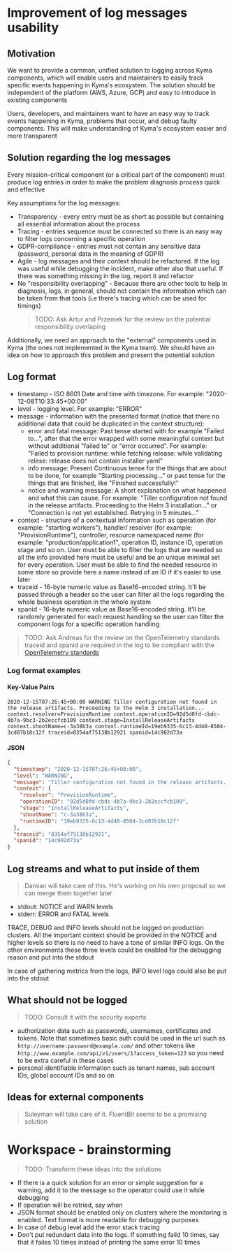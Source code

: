 # Improvement of log messages usability

## Motivation

We want to provide a common, unified solution to logging across Kyma components, which will enable users and maintainers to easily track specific events happening in Kyma's ecosystem. The solution should be independent of the platform (AWS, Azure, GCP) and easy to introduce in existing components

Users, developers, and maintainers want to have an easy way to track events happening in Kyma, problems that occur, and debug faulty components. This will make understanding of Kyma's ecosystem easier and more transparent

## Solution regarding the log messages

Every mission-critical component (or a critical part of the component) must produce log entries in order to make the problem diagnosis process quick and effective

Key assumptions for the log messages:

- Transparency - every entry must be as short as possible but containing all essential information about the process
- Tracing - entries sequence must be connected so there is an easy way to filter logs concerning a specific operation
- GDPR-compliance - entries must not contain any sensitive data (password, personal data in the meaning of GDPR)
- Agile - log messages and their context should be refactored. If the log was useful while debugging the incident, make other also that useful. If there was something missing in the log, report it and refactor
- No "responsibility overlapping" - Because there are other tools to help in diagnosis, logs, in general, should not contain the information which can be taken from that tools (i.e there's tracing which can be used for timings)
    > TODO: Ask Artur and Przemek for the review on the potential responsibility overlaping

Additionally, we need an approach to the "external" components used in Kyma (the ones not implemented in the Kyma team). We should have an idea on how to approach this problem and present the potential solution

## Log format

- timestamp - ISO 8601 Date and time with timezone. For example: "2020-12-08T10:33:45+00:00"
- level - logging level. For example: "ERROR"
- message - information with the presented format (notice that there no additional data that could be duplicated in the context structure):
    - error and fatal message: Past tense started with for example "Failed to...", after that the error wrapped with some meaningful context but without additional "failed to" or "error occurred". For example: "Failed to provision runtime: while fetching release: while validating relese: release does not contain installer yaml"
    - info message: Present Continuous tense for the things that are about to be done, for example "Starting processing..." or past tense for the things that are finished, like "Finished successfully!"
    - notice and warning message: A short explanation on what happened and what this can cause. For example: "Tiller configuration not found in the release artifacts. Proceeding to the Helm 3 installation..." or "Connection is not yet established. Retrying in 5 minutes..."
- context - structure of a contextual information such as operation (for example: "starting workers"), handler/ resolver (for example: "ProvisionRuntime"), controller, resource namespaced name (for example: "production/application1", operation ID, instance ID, operation stage and so on. User must be able to filter the logs that are needed so all the info provided here must be useful and be an unique minimal set for every operation. User must be able to find the needed resource in some store so provide here a name instead of an ID if it's easier to use later
- traceid - 16-byte numeric value as Base16-encoded string. It'll be passed through a header so the user can filter all the logs regarding the whole business operation in the whole system
- spanid - 16-byte numeric value as Base16-encoded string. It'll be randomly generated for each request handling so the user can filter the component logs for a specific operation handling
> TODO: Ask Andreas for the review on the OpenTelemetry standards
> traceid and spanid are required in the log to be compliant with the [OpenTelemetry standards](https://github.com/open-telemetry/oteps/pull/114/files)

### Log format examples

#### Key-Value Pairs
```text
2020-12-15T07:26:45+00:00 WARNING Tiller configuration not found in the release artifacts. Proceeding to the Helm 3 installation... context.resolver=ProvisionRuntime context.operationID=92d5d8fd-cbdc-4b7a-9bc3-2b2eccfcb109 context.stage=InstallReleaseArtifacts context.shootName=c-3a38b3a context.runtimeId=19eb9335-6c13-4d40-8504-3cd07b18c12f traceid=0354af75138b12921 spanid=14c902d73a
```

#### JSON
```json
{
  "timestamp": "2020-12-15T07:26:45+00:00",
  "level": "WARNING",
  "message": "Tiller configuration not found in the release artifacts. Proceeding to the Helm 3 installation...",
  "context": {
    "resolver": "ProvisionRuntime",
    "operationID": "92d5d8fd-cbdc-4b7a-9bc3-2b2eccfcb109",
    "stage": "InstallReleaseArtifacts",
    "shootName": "c-3a38b3a",
    "runtimeID": "19eb9335-6c13-4d40-8504-3cd07b18c12f"
  },
  "traceid": "0354af75138b12921",
  "spanid": "14c902d73a"
}
```

## Log streams and what to put inside of them

> Damian will take care of this. He's working on his own proposal so we can merge them together later

- stdout: NOTICE and WARN levels
- stderr: ERROR and FATAL levels

TRACE, DEBUG and INFO levels should not be logged on production clusters. All the important context should be provided in the NOTICE and higher levels so there is no need to have a tone of similar INFO logs. On the other environments these three levels could be enabled for the debugging reason and put into the stdout

In case of gathering metrics from the logs, INFO level logs could also be put into the stdout

## What should **not** be logged

> TODO: Consult it with the security experts

- authorization data such as passwords, usernames, certificates and tokens. Note that sometimes basic auth could be used in the url such as `http://username:password@example.com/` and other tokens like `http://www.example.com/api/v1/users/1?access_token=123` so you need to be extra careful in these cases
- personal identifiable information such as tenant names, sub account IDs, global account IDs and so on

## **Ideas** for external components

> Suleyman will take care of it. FluentBit seems to be a promising solution

# Workspace - brainstorming

> TODO: Transform these ideas into the solutions
- If there is a quick solution for an error or simple suggestion for a warning, add it to the message so the operator could use it while debugging
- If operation will be retried, say when
- JSON format should be enabled only on clusters where the monitoring is enabled. Text format is more readable for debugging purposes
- In case of debug level add the error stack tracing
- Don't put redundant data into the logs. If something faild 10 times, say that it failes 10 times instead of printing the same error 10 times
